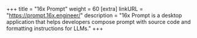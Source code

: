 +++
title = "16x Prompt"
weight = 60
[extra]
linkURL = "https://prompt.16x.engineer/"
description = "16x Prompt is a desktop application that helps developers compose prompt with source code and formatting instructions for LLMs."
+++
